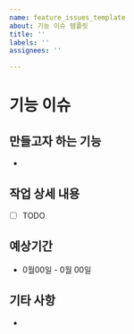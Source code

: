 ```yaml
---
name: feature_issues_template
about: 기능 이슈 템플릿
title: ''
labels: ''
assignees: ''

---
```


# 기능 이슈

## 만들고자 하는 기능
- 

## 작업 상세 내용
- [ ] TODO

## 예상기간
- 0월00일 - 0월 00일

## 기타 사항
-
